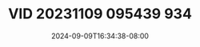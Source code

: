 --- 
title: "VID 20231109 095439 934"
description: "    VID 20231109 095439 934 yandex full vidio new"
date: 2024-09-09T16:34:38-08:00
file_code: "o3hjhz89h285"
draft: false
cover: "0ynfwdpw54dqm38p.jpg"
tags: ["VID", "bokep-indo", "bokep-viral", "bokep-ig"]
length: 1183
fld_id: "1390646"
foldername: "Asia1"
categories: ["Asia1"]
views: 98
---